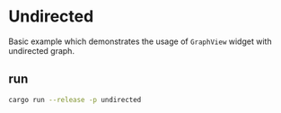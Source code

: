 # Undirected
Basic example which demonstrates the usage of `GraphView` widget with undirected graph.

## run
```bash
cargo run --release -p undirected
```